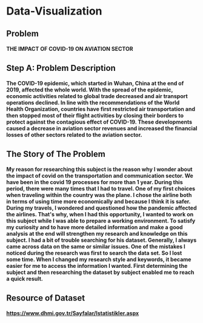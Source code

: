 # Data-Visualization

##  Problem

####  THE IMPACT OF COVID-19 ON AVIATION SECTOR 

## Step A: Problem Description

#### The COVID-19 epidemic, which started in Wuhan, China at the end of 2019, affected the whole world. With the spread of the epidemic, economic activities related to global trade decreased and air transport operations declined. In line with the recommendations of the World Health Organization, countries have first restricted air transportation and then stopped most of their flight activities by closing their borders to protect against the contagious effect of COVID-19. These developments caused a decrease in aviation sector revenues and increased the financial losses of other sectors related to the aviation sector.

## The Story of The Problem

#### My reason for researching this subject is the reason why I wonder about the impact of covid on the transportation and communication sector. We have been in the covid 19 processes for more than 1 year. During this period, there were many times that I had to travel. One of my first choices when traveling within the country was the plane. I chose the airline both in terms of using time more economically and because I think it is safer. During my travels, I wondered and questioned how the pandemic affected the airlines. That's why, when I had this opportunity, I wanted to work on this subject while I was able to prepare a working environment. To satisfy my curiosity and to have more detailed information and make a good analysis at the end will strengthen my research and knowledge on this subject. I had a bit of trouble searching for his dataset. Generally, I always came across data on the same or similar issues. One of the mistakes I noticed during the research was first to search the data set. So I lost some time. When I changed my research style and keywords, it became easier for me to access the information I wanted. First determining the subject and then researching the dataset by subject enabled me to reach a quick result.

## Resource of Dataset
#### https://www.dhmi.gov.tr/Sayfalar/Istatistikler.aspx 
